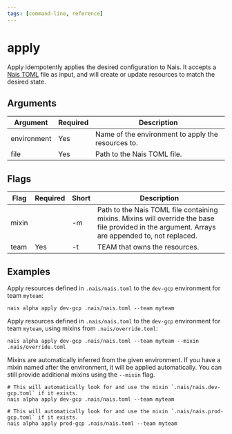 ```yaml
---
tags: [command-line, reference]
---
```


# apply

Apply idempotently applies the desired configuration to Nais.
It accepts a [Nais TOML](todo-some-document-explaining-what-nais-toml-is.md) file as input, and will create or update resources to match the desired state.

## Arguments

| Argument    | Required | Description                                        |
|-------------|----------|----------------------------------------------------|
| environment | Yes      | Name of the environment to apply the resources to. |
| file        | Yes      | Path to the Nais TOML file.                        |

## Flags

| Flag    | Required | Short | Description                                                                                                                                      |
|---------|----------|-------|--------------------------------------------------------------------------------------------------------------------------------------------------|
| mixin   |          | -m    | Path to the Nais TOML file containing mixins. Mixins will override the base file provided in the argument. Arrays are appended to, not replaced. |
| team    | Yes      | -t    | TEAM that owns the resources.                                                                                                                    |

## Examples

Apply resources defined in `.nais/nais.toml` to the `dev-gcp` environment for team `myteam`:

```shell
nais alpha apply dev-gcp .nais/nais.toml --team myteam
```

Apply resources defined in `.nais/nais.toml` to the `dev-gcp` environment for team `myteam`, using mixins from `.nais/override.toml`:

```shell
nais alpha apply dev-gcp .nais/nais.toml --team myteam --mixin .nais/override.toml
```

Mixins are automatically inferred from the given environment.
If you have a mixin named after the environment, it will be applied automatically.
You can still provide additional mixins using the `--mixin` flag.

```shell
# This will automatically look for and use the mixin `.nais/nais.dev-gcp.toml` if it exists.
nais alpha apply dev-gcp .nais/nais.toml --team myteam

# This will automatically look for and use the mixin `.nais/nais.prod-gcp.toml` if it exists.
nais alpha apply prod-gcp .nais/nais.toml --team myteam
```

